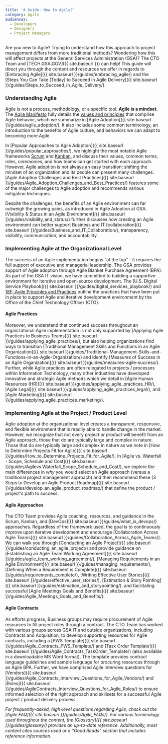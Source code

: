 ```yaml
---
title: 'A Guide: New to Agile?'
category: Agile
audiences:
  - Developers
  - Designers
  - Project Managers
---
```


Are you new to Agile? Trying to understand how this approach to project management differs from more traditional methods? Wondering how this will affect projects at the General Services Administration (GSA)? The CTO Team and [TECH.GSA.GOV]({{ site.baseurl }}) can help! This guide will direct you through the content and resources we offer in regards to [Embracing Agile]({{ site.baseurl }}/guides/embracing_agile/) and the [Steps You Can Take [Today] to Succeed in Agile Delivery]({{ site.baseurl }}/guides/Steps_to_Succeed_in_Agile_Delivery/).


### Understanding Agile

Agile is not a process, methodology, or a specific tool. **Agile is a mindset.** The [Agile Manifesto](http://agilemanifesto.org/) fully details the [values and principles](http://agilemanifesto.org/) that comprise Agile behavior, which we summarize in [Agile Adoption]({{ site.baseurl }}/guides/agile_adoption/). It also includes some common terminology, an introduction to the benefits of Agile culture, and behaviors we can adapt to becoming more Agile.

In [Popular Approaches to Agile Adoption]({{ site.baseurl }}/guides/popular_approaches/), we highlight the most notable Agile frameworks [Scrum](https://www.scrum.org/) and [Kanban](https://leankit.com/learn/kanban/what-is-kanban/), and discuss their values, common terms, roles, ceremonies, and how teams can get started with each approach. However, Agile adoption is not always an easy transition; shifting the mindset of an organization and its people can present many challenges. [Agile Adoption Challenges and Best Practices]({{ site.baseurl }}/guides/Agile_Adoption_Challenges_and_Best_Practices/) features some of the major challenges to Agile adoption and recommends various mitigation techniques.

Despite the challenges, the benefits of an Agile environment can far outweigh the growing pains, as introduced in Agile Adoption at GSA. [Visibility & Status in an Agile Environment]({{ site.baseurl }}/guides/visibility_and_status/) further discusses how creating an Agile environment can better support Business and IT [collaboration]({{ site.baseurl }}/guides/Business_and_IT_Collaboration/), transparency, visibility, communication, and accountability.


### Implementing Agile at the Organizational Level

The success of an Agile implementation begins “at the top” - it requires the full support of executive and managerial leadership. The GSA provides support of Agile adoption through Agile Blanket Purchase Agreement (BPA). As part of the GSA IT vision, we have committed to building a supportive environment for iterative and open-source development. The [U.S. Digital Service Playbook]({{ site.baseurl }}/guides/digital_services_playbook/) and [18F: Agile Principles and Practices](https://pages.18f.gov/agile/) outline the practices that have been put in place to support Agile and iterative development environment by the Office of the Chief Technology Officer (CTO).


#### Agile Practices

Moreover, we understand that continued success throughout an organizational Agile implementation is not only supported by [Applying Agile Practices to Business Teams]({{ site.baseurl }}/guides/applying_agile_practices/), but also helping organizations find ways to transition [Traditional Management Skills and Functions in an Agile Organization]({{ site.baseurl }}/guides/Traditional-Management-Skills-and-Functions-in-an-Agile-Organization/) and identify [Measures of Success in an Agile Organization]({{ site.baseurl }}/guides/measures-agile-success/). Further, while Agile practices are often relegated to projects / processes within Information Technology, many other industries have developed innovative and strategic Agile methods which we detail in [Agile Human Resources (HR)]({{ site.baseurl }}/guides/applying_agile_practices_HR/), [Agile Legal]({{ site.baseurl }}/guides/applying_agile_practices_legal/), and [Agile Marketing]({{ site.baseurl }}/guides/applying_agile_practices_marketing/).


### Implementing Agile at the Project / Product Level

Agile adoption at the organizational level creates a transparent, responsive, and flexible environment that is readily able to handle change in the market. However, we recognize that not every *project or product* will benefit from an Agile approach, those that do are typically large and complex in nature. Those that do are typically large and complex in nature as we note in [How to Determine Projects Fit for Agile]({{ site.baseurl }}/guides/How_to_Determine_Projects_Fit_for_Agile/). In [Agile vs. Waterfall - Scope, Schedule and Cost]({{ site.baseurl }}/guides/Agilevs.Waterfall_Scope_Schedule_and_Cost/), we explore the main differences in *why* you would select an Agile approach (versus a traditional project management approach) and then recommend these [3 Steps to Develop an Agile Product Roadmap]({{ site.baseurl }}/guides/develop_an_agile_product_roadmap/) that define the product / project's path to success.


#### Agile Approaches

The CTO Team provides Agile coaching, resources, and guidance in the Scrum, Kanban, and [DevOps]({{ site.baseurl }}/guides/what_is_devops/) approaches. Regardless of the framework used, the goal is to continuously improve upon iterative development and encourage [Collaboration Across Agile Teams]({{ site.baseurl }}/guides/Collaboration_Across_Agile_Teams/). We can walk you through [Conducting an Agile Project]({{ site.baseurl }}/guides/conducting_an_agile_project/) and provide guidance on [Establishing an Agile Team Working Agreement]({{ site.baseurl }}/guides/agile_team_working_agreement/), [Managing Requirements in an Agile Environment]({{ site.baseurl }}/guides/managing_requirements/), [Defining When a Requirement is Complete]({{ site.baseurl }}/guides/requirements_complete/), [Writing Effective User Stories]({{ site.baseurl }}/guides/effective_user_stories/), [Estimation & Story Pointing]({{ site.baseurl }}/guides/estimation_and_storypointing/), and facilitating successful [Agile Meetings Goals and Benefits]({{ site.baseurl }}/guides/Agile_Meetings_Goals_and_Benefits/).


#### Agile Contracts

As efforts progress, Business groups may require procurement of Agile resources to fill project roles through a contract. The CTO Team has worked with various groups across GSA IT and outside organizations, including Contracts and Acquisition, to develop supporting resources for Agile contracts, including a [PWS Template]({{ site.baseurl }}/guides/Agile_Contracts_PWS_Template/) and [Task Order Template]({{ site.baseurl }}/guides/Agile_Contracts_TaskOrder_Template/) (also available in a downloadable MS Word format). The template provides contract language guidelines and sample language for procuring resources through an Agile BPA. Further, we have comprised Agile interview questions for [Vendors]({{ site.baseurl }}/guides/Agile_Contracts_Interview_Questions_for_Agile_Vendors/) and [Roles]({{ site.baseurl }}/guides/AgileContracts_Interview_Questions_for_Agile_Roles/) to ensure informed selection of the right approach and skillsets for a successful Agile project / product delivery process.

*For frequently-asked, high-level questions regarding Agile, check out the [Agile FAQ]({{ site.baseurl }}/guides/Agile_FAQs/). For various terminology used throughout the content, the [Glossary]({{ site.baseurl }}/guides/glossary/) provides an up-to-date reference. Additionally, most content cites sources used or a “Good Reads” section that includes reference information.*

